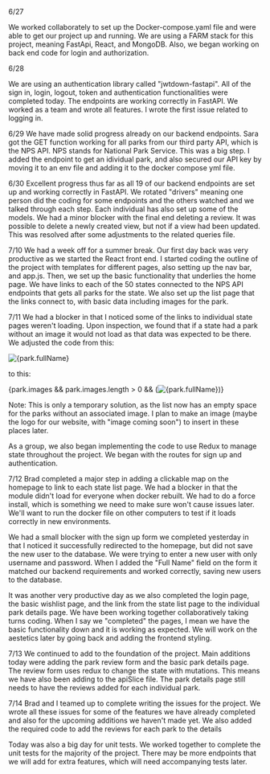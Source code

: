 

6/27

We worked collaborately to set up the Docker-compose.yaml file and were able to get our project up and running. We are using a FARM stack for this project, meaning FastApi, React, and MongoDB. Also, we began working on back end code for login and authorization.


6/28

We are using an authentication library called "jwtdown-fastapi". All of the sign in, login, logout, token and authentication functionalities were completed today. The endpoints are working correctly in FastAPI. We worked as a team and wrote all features. I wrote the first issue related to logging in.

6/29
We have made solid progress already on our backend endpoints. Sara got the GET function working for all parks from our third party API, which is the NPS API. NPS stands for National Park Service. This was a big step. I added the endpoint to get an idividual park, and also secured our API key by moving it to an env file and adding it to the docker compose yml file.

6/30
Excellent progress thus far as all 19 of our backend endpoints are set up and working correctly in FastAPI. We rotated "drivers" meaning one person did the coding for some endpoints and the others watched and we talked through each step. Each individual has also set up some of the models. We had a minor blocker with the final end deleting a review. It was possible to delete a newly created view, but not if a view had been updated. This was resolved after some adjustments to the related queries file.

7/10
We had a week off for a summer break. Our first day back was very productive as we started the React front end. I started coding the outline of the project with templates for different pages, also setting up the nav bar, and app.js. Then, we set up the basic functionality that underlies the home page. We have links to each of the 50 states connected to the NPS API endpoints that gets all parks for the state. We also set up the list page that the links connect to, with basic data including images for the park.

7/11
We had a blocker in that I noticed some of the links to individual state pages weren't loading. Upon inspection, we found that if a state had a park without an image it would not load as that data was expected to be there. We adjusted the code from this:

 <td><img src={park.images[0].url} alt={park.fullName} /></td>

to this:

<td>{park.images && park.images.length > 0 && (<img src={park.images[0].url} alt={park.fullName} />)}</td>

Note: This is only a temporary solution, as the list now has an empty space for the parks without an associated image. I plan to make an image (maybe the logo for our website, with "image coming soon") to insert in these places later.

As a group, we also began implementing the code to use Redux to manage state throughout the project. We began with the routes for sign up and authentication.

7/12
Brad completed a major step in adding a clickable map on the homepage to link to each state list page. We had a blocker in that the module didn't load for everyone when docker rebuilt. We had to do a force install, which is something we need to make sure won't cause issues later.  We'll want to run the docker file on other computers to test if it loads correctly in new environments.

We had a small blocker with the sign up form we completed yesterday in that I noticed it successfully redirected to the homepage, but did not save the new user to the database. We were trying to enter a new user with only username and password. When I added the "Full Name" field on the form it matched our backend requirements and worked correctly, saving new users to the database.

It was another very productive day as we also completed the login page, the basic wishlist page, and the link from the state list page to the individual park details page. We have been working together collaboratively taking turns coding. When I say we "completed" the pages, I mean we have the basic functionality down and it is working as expected. We will work on the aestetics later by going back and adding the frontend styling.

7/13
We continued to add to the foundation of the project. Main additions today were adding the park review form and the basic park details page. The review form uses redux to change the state with mutations. This means we have also been adding to the apiSlice file. The park details page still needs to have the reviews added for each individual park.

7/14
Brad and I teamed up to complete writing the issues for the project. We wrote all these issues for some of the features we have already completed and also for the upcoming additions we haven't made yet. We also added the required code to add the reviews for each park to the details 

Today was also a big day for unit tests. We worked together to complete the unit tests for the majority of the project. There may be more endpoints that we will add for extra features, which will need accompanying tests later.
